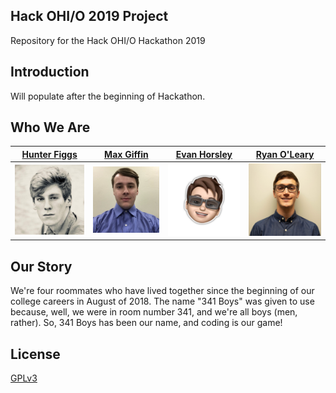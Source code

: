 ## Hack OHI/O 2019 Project
Repository for the Hack OHI/O Hackathon 2019


## Introduction

Will populate after the beginning of Hackathon.

## Who We Are

| [Hunter Figgs](https://github.com/hfiggs)  | [Max Giffin](https://github.com/maxg66) | [Evan Horsley](https://github.com/evy0311)  | [Ryan O'Leary](https://github.com/olearyryan08) |
| ------------- | ------------- | ------------- | ------------- |
| <a href="https://github.com/hfiggs"><img src="README/portraitHunter.jpg" alt="Hunter" width="200"/></a> | <a href="https://github.com/maxg66"><img src="README/portraitMax.jpg" alt="Max" width="200"/></a>  | <a href="https://github.com/evy0311"><img src="README/portraitEvan.png" alt="Evan" width="200"/></a>  | <a href="https://github.com/olearyryan08"><img src="README/portraitRyan.jpg" alt="Ryan" width="200"/></a>  |


## Our Story

We're four roommates who have lived together since the beginning of our college careers in August of 2018. The name "341 Boys" was given to use because, well, we were in room number 341, and we're all boys (men, rather). So, 341 Boys has been our name, and coding is our game!

## License

[GPLv3](http://www.gnu.org/licenses/gpl-3.0.txt)